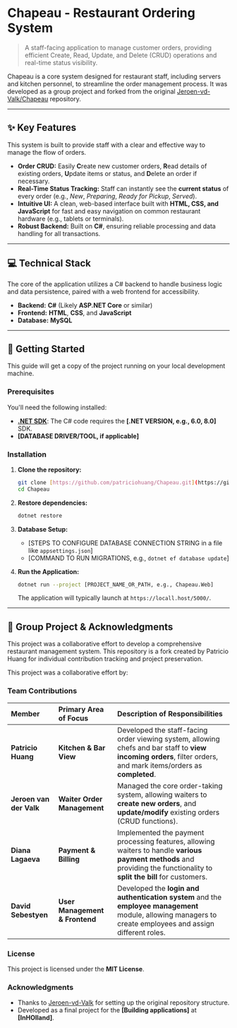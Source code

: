 # Chapeau - Restaurant Ordering System

> A staff-facing application to manage customer orders, providing efficient Create, Read, Update, and Delete (CRUD) operations and real-time status visibility.

Chapeau is a core system designed for restaurant staff, including servers and kitchen personnel, to streamline the order management process. It was developed as a group project and forked from the original [Jeroen-vd-Valk/Chapeau](https://github.com/Jeroen-vd-Valk/Chapeau) repository.

---

## ✨ Key Features

This system is built to provide staff with a clear and effective way to manage the flow of orders.

* **Order CRUD:** Easily **C**reate new customer orders, **R**ead details of existing orders, **U**pdate items or status, and **D**elete an order if necessary.
* **Real-Time Status Tracking:** Staff can instantly see the **current status** of every order (e.g., *New*, *Preparing*, *Ready for Pickup*, *Served*).
* **Intuitive UI:** A clean, web-based interface built with **HTML, CSS, and JavaScript** for fast and easy navigation on common restaurant hardware (e.g., tablets or terminals).
* **Robust Backend:** Built on **C#**, ensuring reliable processing and data handling for all transactions.

---

## 💻 Technical Stack

The core of the application utilizes a C# backend to handle business logic and data persistence, paired with a web frontend for accessibility.

* **Backend:** **C#** (Likely **ASP.NET Core** or similar)
* **Frontend:** **HTML**, **CSS**, and **JavaScript**
* **Database:** **MySQL**

---

## 🚀 Getting Started

This guide will get a copy of the project running on your local development machine.

### Prerequisites

You'll need the following installed:

* **[.NET SDK](https://dotnet.microsoft.com/download)**: The C# code requires the **[.NET VERSION, e.g., 6.0, 8.0]** SDK.
* **[DATABASE DRIVER/TOOL, if applicable]**

### Installation

1.  **Clone the repository:**
    ```bash
    git clone [https://github.com/patriciohuang/Chapeau.git](https://github.com/patriciohuang/Chapeau.git)
    cd Chapeau
    ```
2.  **Restore dependencies:**
    ```bash
    dotnet restore
    ```
3.  **Database Setup:**
    * [STEPS TO CONFIGURE DATABASE CONNECTION STRING in a file like `appsettings.json`]
    * [COMMAND TO RUN MIGRATIONS, e.g., `dotnet ef database update`]

4.  **Run the Application:**
    ```bash
    dotnet run --project [PROJECT_NAME_OR_PATH, e.g., Chapeau.Web]
    ```
    The application will typically launch at `https://locall.host/5000/`.

---

## 👥 Group Project & Acknowledgments

This project was a collaborative effort to develop a comprehensive restaurant management system. This repository is a fork created by Patricio Huang for individual contribution tracking and project preservation.

This project was a collaborative effort by:

### Team Contributions

| Member | Primary Area of Focus | Description of Responsibilities |
| :--- | :--- | :--- |
| **Patricio Huang** | **Kitchen & Bar View** | Developed the staff-facing order viewing system, allowing chefs and bar staff to **view incoming orders**, filter orders, and mark items/orders as **completed**. |
| **Jeroen van der Valk** | **Waiter Order Management** | Managed the core order-taking system, allowing waiters to **create new orders**, and **update/modify** existing orders (CRUD functions). |
| **Diana Lagaeva** | **Payment & Billing** | Implemented the payment processing features, allowing waiters to handle **various payment methods** and providing the functionality to **split the bill** for customers. |
| **David Sebestyen** | **User Management & Frontend** | Developed the **login and authentication system** and the **employee management** module, allowing managers to create employees and assign different roles. |

### License

This project is licensed under the **MIT License**.

### Acknowledgments

* Thanks to [Jeroen-vd-Valk](https://github.com/Jeroen-vd-Valk/Chapeau) for setting up the original repository structure.
* Developed as a final project for the **[Building applications]** at **[InHOlland]**.